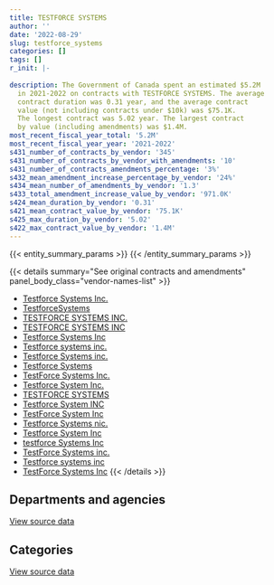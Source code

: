 ```yaml
---
title: TESTFORCE SYSTEMS
author: ''
date: '2022-08-29'
slug: testforce_systems
categories: []
tags: []
r_init: |-
  
description: The Government of Canada spent an estimated $5.2M
  in 2021-2022 on contracts with TESTFORCE SYSTEMS. The average
  contract duration was 0.31 year, and the average contract
  value (not including contracts under $10k) was $75.1K.
  The longest contract was 5.02 year. The largest contract
  by value (including amendments) was $1.4M.
most_recent_fiscal_year_total: '5.2M'
most_recent_fiscal_year_year: '2021-2022'
s431_number_of_contracts_by_vendor: '345'
s431_number_of_contracts_by_vendor_with_amendments: '10'
s431_number_of_contracts_amendments_percentage: '3%'
s432_mean_amendment_increase_percentage_by_vendor: '24%'
s434_mean_number_of_amendments_by_vendor: '1.3'
s433_total_amendment_increase_value_by_vendor: '971.0K'
s424_mean_duration_by_vendor: '0.31'
s421_mean_contract_value_by_vendor: '75.1K'
s425_max_duration_by_vendor: '5.02'
s422_max_contract_value_by_vendor: '1.4M'
---
```


<script src="/rmarkdown-libs/htmlwidgets/htmlwidgets.js"></script>
<link href="/rmarkdown-libs/datatables-css/datatables-crosstalk.css" rel="stylesheet" />
<script src="/rmarkdown-libs/datatables-binding/datatables.js"></script>
<script src="/rmarkdown-libs/jquery/jquery-3.6.0.min.js"></script>
<link href="/rmarkdown-libs/dt-core-bootstrap/css/dataTables.bootstrap.min.css" rel="stylesheet" />
<link href="/rmarkdown-libs/dt-core-bootstrap/css/dataTables.bootstrap.extra.css" rel="stylesheet" />
<script src="/rmarkdown-libs/dt-core-bootstrap/js/jquery.dataTables.min.js"></script>
<script src="/rmarkdown-libs/dt-core-bootstrap/js/dataTables.bootstrap.min.js"></script>
<link href="/rmarkdown-libs/crosstalk/css/crosstalk.min.css" rel="stylesheet" />
<script src="/rmarkdown-libs/crosstalk/js/crosstalk.min.js"></script>
<script src="/rmarkdown-libs/htmlwidgets/htmlwidgets.js"></script>
<link href="/rmarkdown-libs/datatables-css/datatables-crosstalk.css" rel="stylesheet" />
<script src="/rmarkdown-libs/datatables-binding/datatables.js"></script>
<script src="/rmarkdown-libs/jquery/jquery-3.6.0.min.js"></script>
<link href="/rmarkdown-libs/dt-core-bootstrap/css/dataTables.bootstrap.min.css" rel="stylesheet" />
<link href="/rmarkdown-libs/dt-core-bootstrap/css/dataTables.bootstrap.extra.css" rel="stylesheet" />
<script src="/rmarkdown-libs/dt-core-bootstrap/js/jquery.dataTables.min.js"></script>
<script src="/rmarkdown-libs/dt-core-bootstrap/js/dataTables.bootstrap.min.js"></script>
<link href="/rmarkdown-libs/crosstalk/css/crosstalk.min.css" rel="stylesheet" />
<script src="/rmarkdown-libs/crosstalk/js/crosstalk.min.js"></script>

{{< entity_summary_params >}}
{{< /entity_summary_params >}}

{{< details summary="See original contracts and amendments" panel_body_class="vendor-names-list" >}}
- [Testforce Systems Inc.](https://search.open.canada.ca/en/ct/?sort=contract_value_f%20desc&page=1&search_text=%22Testforce%20Systems%20Inc.%22)
- [TestforceSystems](https://search.open.canada.ca/en/ct/?sort=contract_value_f%20desc&page=1&search_text=%22TestforceSystems%22)
- [TESTFORCE SYSTEMS INC.](https://search.open.canada.ca/en/ct/?sort=contract_value_f%20desc&page=1&search_text=%22TESTFORCE%20SYSTEMS%20INC.%22)
- [TESTFORCE SYSTEMS INC](https://search.open.canada.ca/en/ct/?sort=contract_value_f%20desc&page=1&search_text=%22TESTFORCE%20SYSTEMS%20INC%22)
- [Testforce Systems Inc](https://search.open.canada.ca/en/ct/?sort=contract_value_f%20desc&page=1&search_text=%22Testforce%20Systems%20Inc%22)
- [Testforce systems inc.](https://search.open.canada.ca/en/ct/?sort=contract_value_f%20desc&page=1&search_text=%22Testforce%20systems%20inc.%22)
- [Testforce Systems inc.](https://search.open.canada.ca/en/ct/?sort=contract_value_f%20desc&page=1&search_text=%22Testforce%20Systems%20inc.%22)
- [Testforce Systems](https://search.open.canada.ca/en/ct/?sort=contract_value_f%20desc&page=1&search_text=%22Testforce%20Systems%22)
- [TestForce Systems Inc.](https://search.open.canada.ca/en/ct/?sort=contract_value_f%20desc&page=1&search_text=%22TestForce%20Systems%20Inc.%22)
- [Testforce System Inc.](https://search.open.canada.ca/en/ct/?sort=contract_value_f%20desc&page=1&search_text=%22Testforce%20System%20Inc.%22)
- [TESTFORCE SYSTEMS](https://search.open.canada.ca/en/ct/?sort=contract_value_f%20desc&page=1&search_text=%22TESTFORCE%20SYSTEMS%22)
- [Testforce System INC](https://search.open.canada.ca/en/ct/?sort=contract_value_f%20desc&page=1&search_text=%22Testforce%20System%20INC%22)
- [TestForce System Inc](https://search.open.canada.ca/en/ct/?sort=contract_value_f%20desc&page=1&search_text=%22TestForce%20System%20Inc%22)
- [Testforce Systems nic.](https://search.open.canada.ca/en/ct/?sort=contract_value_f%20desc&page=1&search_text=%22Testforce%20Systems%20nic.%22)
- [Testforce System Inc](https://search.open.canada.ca/en/ct/?sort=contract_value_f%20desc&page=1&search_text=%22Testforce%20System%20Inc%22)
- [testforce Systems Inc](https://search.open.canada.ca/en/ct/?sort=contract_value_f%20desc&page=1&search_text=%22testforce%20Systems%20Inc%22)
- [TestForce Systems inc.](https://search.open.canada.ca/en/ct/?sort=contract_value_f%20desc&page=1&search_text=%22TestForce%20Systems%20inc.%22)
- [Testforce systems inc](https://search.open.canada.ca/en/ct/?sort=contract_value_f%20desc&page=1&search_text=%22Testforce%20systems%20inc%22)
- [TestForce Systems Inc](https://search.open.canada.ca/en/ct/?sort=contract_value_f%20desc&page=1&search_text=%22TestForce%20Systems%20Inc%22)
{{< /details >}}

## Departments and agencies

<div id="htmlwidget-1" style="width:100%;height:auto;" class="datatables html-widget"></div>
<script type="application/json" data-for="htmlwidget-1">{"x":{"style":"bootstrap","filter":"none","vertical":false,"data":[["<a href=\"/departments/csa-asc/\">Canadian Space Agency<\/a>","<a href=\"/departments/dfatd-maecd/\">Global Affairs Canada<\/a>","<a href=\"/departments/dfo-mpo/\">Fisheries and Oceans Canada<\/a>","<a href=\"/departments/dnd-mdn/\">National Defence<\/a>","<a href=\"/departments/ic/\">Innovation, Science and Economic Development Canada<\/a>","<a href=\"/departments/nrc-cnrc/\">National Research Council Canada<\/a>","<a href=\"/departments/nrcan-rncan/\">Natural Resources Canada<\/a>","<a href=\"/departments/pc/\">Parks Canada<\/a>","<a href=\"/departments/rcmp-grc/\">Royal Canadian Mounted Police<\/a>","<a href=\"/departments/ssc-spc/\">Shared Services Canada<\/a>","<a href=\"/departments/tc/\">Transport Canada<\/a>"],[null,58974.7,259020.18,2456890.13,96386.04,78996.04,81278.64,24743.25,1119208.71,721127.18,125706.97],[42700.44,null,25376.13,2315696.2,381323.55,996562.34,41018.44,null,1271950.72,241211.46,16207.42],[null,null,174246.23,1578074.82,587175.18,704077.54,204702.02,null,419540.13,191971.33,330159.9],[175975.65,null,365555,1737962.16,177621.06,780387.7,54959.82,null,1757088.29,191971.33,null]],"container":"<table class=\"table table-striped table-hover row-border order-column display\">\n  <thead>\n    <tr>\n      <th>Department<\/th>\n      <th>2018-2019<\/th>\n      <th>2019-2020<\/th>\n      <th>2020-2021<\/th>\n      <th>2021-2022<\/th>\n    <\/tr>\n  <\/thead>\n<\/table>","options":{"order":[[4,"desc"]],"pageLength":10,"autoWidth":true,"columnDefs":[{"targets":1,"render":"function(data, type, row, meta) {\n    return type !== 'display' ? data : DTWidget.formatCurrency(data, \"$\", 2, 3, \",\", \".\", true, null);\n  }"},{"targets":2,"render":"function(data, type, row, meta) {\n    return type !== 'display' ? data : DTWidget.formatCurrency(data, \"$\", 2, 3, \",\", \".\", true, null);\n  }"},{"targets":3,"render":"function(data, type, row, meta) {\n    return type !== 'display' ? data : DTWidget.formatCurrency(data, \"$\", 2, 3, \",\", \".\", true, null);\n  }"},{"targets":4,"render":"function(data, type, row, meta) {\n    return type !== 'display' ? data : DTWidget.formatCurrency(data, \"$\", 2, 3, \",\", \".\", true, null);\n  }"},{"width":"16%","targets":[1,2,3,4]},{"className":"dt-right","targets":[1,2,3,4]}],"orderClasses":false}},"evals":["options.columnDefs.0.render","options.columnDefs.1.render","options.columnDefs.2.render","options.columnDefs.3.render"],"jsHooks":[]}</script>
<p class="text-right">
<a href="https://github.com/GoC-Spending/contracts-data/tree/main/data/out/vendors/testforce_systems/summary_by_fiscal_year_by_department.csv" class="source-data-link btn btn-link">View source data</a>
</p>

## Categories

<div id="htmlwidget-2" style="width:100%;height:auto;" class="datatables html-widget"></div>
<script type="application/json" data-for="htmlwidget-2">{"x":{"style":"bootstrap","filter":"none","vertical":false,"data":[["<a href=\"/categories/other/\">(Other)<\/a>","<a href=\"/categories/facilities_and_construction/\">Facilities and construction<\/a>","<a href=\"/categories/defence/\">Defence<\/a>","<a href=\"/categories/professional_services/\">Professional services<\/a>","<a href=\"/categories/information_technology/\">Information technology<\/a>","<a href=\"/categories/transportation_and_logistics/\">Transportation and logistics<\/a>","<a href=\"/categories/industrial_products_and_services/\">Industrial products and services<\/a>","<a href=\"/categories/human_capital/\">Human capital<\/a>"],[null,null,842112.4,null,2071796.32,54841.16,2053581.97,null],[41018.44,79641.46,1097099.99,null,1576129.61,16207.42,2521949.79,null],[null,10767.91,687498.88,null,1030158.49,83678.65,2377843.23,null],[null,60864.2,774431.12,17724.06,2121573.78,57176.59,2200496.56,9254.7]],"container":"<table class=\"table table-striped table-hover row-border order-column display\">\n  <thead>\n    <tr>\n      <th>Category<\/th>\n      <th>2018-2019<\/th>\n      <th>2019-2020<\/th>\n      <th>2020-2021<\/th>\n      <th>2021-2022<\/th>\n    <\/tr>\n  <\/thead>\n<\/table>","options":{"order":[[4,"desc"]],"dom":"t","pageLength":30,"autoWidth":true,"columnDefs":[{"targets":1,"render":"function(data, type, row, meta) {\n    return type !== 'display' ? data : DTWidget.formatCurrency(data, \"$\", 2, 3, \",\", \".\", true, null);\n  }"},{"targets":2,"render":"function(data, type, row, meta) {\n    return type !== 'display' ? data : DTWidget.formatCurrency(data, \"$\", 2, 3, \",\", \".\", true, null);\n  }"},{"targets":3,"render":"function(data, type, row, meta) {\n    return type !== 'display' ? data : DTWidget.formatCurrency(data, \"$\", 2, 3, \",\", \".\", true, null);\n  }"},{"targets":4,"render":"function(data, type, row, meta) {\n    return type !== 'display' ? data : DTWidget.formatCurrency(data, \"$\", 2, 3, \",\", \".\", true, null);\n  }"},{"width":"16%","targets":[1,2,3,4]},{"className":"dt-right","targets":[1,2,3,4]}],"orderClasses":false,"lengthMenu":[10,25,30,50,100]}},"evals":["options.columnDefs.0.render","options.columnDefs.1.render","options.columnDefs.2.render","options.columnDefs.3.render"],"jsHooks":[]}</script>
<p class="text-right">
<a href="https://github.com/GoC-Spending/contracts-data/tree/main/data/out/vendors/testforce_systems/summary_by_fiscal_year_by_category.csv" class="source-data-link btn btn-link">View source data</a>
</p>
